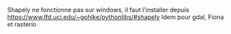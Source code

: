 


Shapely ne fonctionne pas sur windows, il faut l'installer depuis https://www.lfd.uci.edu/~gohlke/pythonlibs/#shapely
Idem pour gdal, Fiona et rasterio